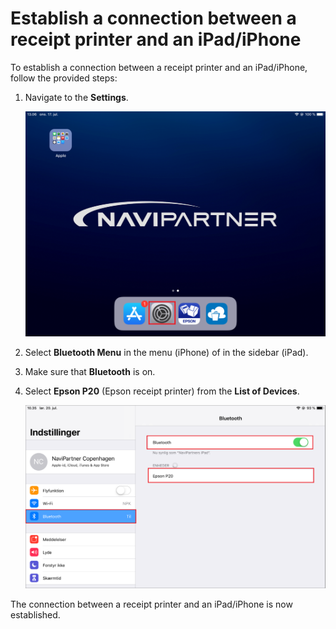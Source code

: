 # Establish a connection between a receipt printer and an iPad/iPhone

To establish a connection between a receipt printer and an iPad/iPhone, follow the provided steps:

1. Navigate to the **Settings**.   

    <img src="../images/Picture4.png" width="650">

2. Select **Bluetooth Menu** in the menu (iPhone) of in the sidebar (iPad).   
3. Make sure that **Bluetooth** is on.
4. Select **Epson P20** (Epson receipt printer) from the **List of Devices**.   
   
   <img src="../images/Picture5.png" width="650">

The connection between a receipt printer and an iPad/iPhone is now established.